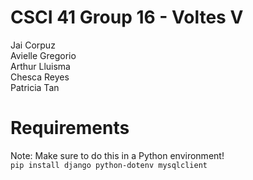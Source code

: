 # CSCI 41 Group 16 - Voltes V

Jai Corpuz <br />
Avielle Gregorio <br />
Arthur Lluisma <br />
Chesca Reyes <br />
Patricia Tan <br />

# Requirements

Note: Make sure to do this in a Python environment! <br />
`pip install django python-dotenv mysqlclient`
